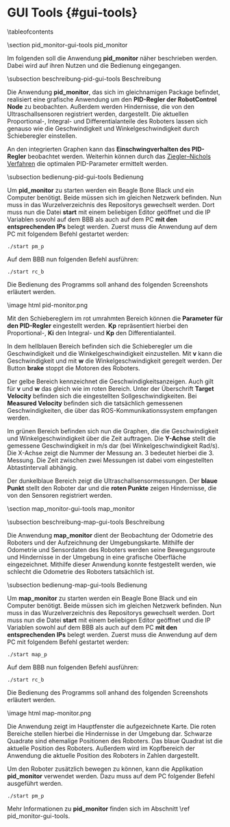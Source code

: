 GUI Tools {#gui-tools}
===

\tableofcontents

\section pid_monitor-gui-tools pid_monitor

Im folgenden soll die Anwendung __pid_monitor__ näher beschrieben 
werden. Dabei wird auf ihren Nutzen und die Bedienung eingegangen.

\subsection beschreibung-pid-gui-tools Beschreibung

Die Anwendung __pid_monitor__, das sich im gleichnamigen Package befindet, 
realisiert eine grafische Anwendung um den __PID-Regler der RobotControl 
Node__ zu beobachten. Außerdem werden Hindernisse, die von den 
Ultraschallsensoren registriert werden, dargestellt. Die aktuellen 
Proportional-, Integral- und Differentialanteile des Roboters lassen 
sich genauso wie die Geschwindigkeit und Winkelgeschwindigkeit durch 
Schieberegler einstellen.

An den integrierten Graphen kann das __Einschwingverhalten des 
PID-Regler__ beobachtet werden. Weiterhin können 
durch das [Ziegler–Nichols Verfahren](http://de.wikipedia.org/wiki/Faustformelverfahren_%28Automatisierungstechnik%29#Methode_von_Ziegler_und_Nichols)
die optimalen PID-Parameter ermittelt werden.

\subsection bedienung-pid-gui-tools Bedienung

Um __pid_monitor__ zu starten werden ein Beagle Bone Black und ein 
Computer benötigt. Beide müssen sich im gleichen Netzwerk 
befinden. Nun muss in das Wurzelverzeichnis des Repositorys gewechselt 
werden. Dort muss nun die Datei __start__ mit einem beliebigen Editor
geöffnet und die IP Variablen sowohl auf dem BBB als auch auf dem PC __mit 
den entsprechenden IPs__ belegt werden. Zuerst muss die Anwendung auf dem PC 
mit folgendem Befehl gestartet werden:

~~~
./start pm_p
~~~

Auf dem BBB nun folgenden Befehl ausführen:

~~~
./start rc_b
~~~

Die Bedienung des Programms soll anhand des folgenden Screenshots 
erläutert werden.

\image html pid-monitor.png

Mit den Schiebereglern im rot umrahmten Bereich können die __Parameter 
für den PID-Regler__ eingestellt werden. __Kp__ repräsentiert hierbei den 
Proportional-, __Ki__ den Integral- und __Kp__ den Differentialanteil.

In dem hellblauen Bereich befinden sich die Schieberegler um die 
Geschwindigkeit und die Winkelgeschwindigkeit einzustellen. Mit __v__ 
kann die Geschwindigkeit und mit __w__ die Winkelgeschwindigkeit 
geregelt werden. Der Button __brake__ stoppt die Motoren des Roboters.

Der gelbe Bereich kennzeichnet die Geschwindigkeitsanzeigen. Auch gilt 
für __v__ und __w__ das gleich wie im roten Bereich. Unter der 
Überschrift __Target Velocity__ befinden sich die eingestellten 
Sollgeschwindigkeiten. Bei __Measured Velocity__ befinden sich die 
tatsächlich gemessenen Geschwindigkeiten, die über das 
ROS-Kommunikationssystem empfangen werden.

Im grünen Bereich befinden sich nun die Graphen, die die 
Geschwindigkeit und Winkelgeschwindigkeit über die Zeit auftragen. Die 
__Y-Achse__ stellt die gemessene Geschwindigkeit in m/s dar (bei 
Winkelgeschwindigkeit Rad/s). Die X-Achse 
zeigt die Nummer der Messung an. 3 bedeutet hierbei die 3. Messung. 
Die Zeit zwischen zwei Messungen ist dabei vom eingestellten 
Abtastintervall abhängig.

Der dunkelblaue Bereich zeigt die Ultraschallsensormessungen. Der 
__blaue Punkt__ stellt den Roboter dar und die __roten Punkte__ zeigen 
Hindernisse, die von den Sensoren registriert werden.

\section map_monitor-gui-tools map_monitor

\subsection beschreibung-map-gui-tools Beschreibung

Die Anwendung __map_monitor__ dient der Beobachtung der Odometrie des 
Roboters und der Aufzeichnung der Umgebungskarte. Mithilfe der 
Odometrie und Sensordaten des Roboters werden seine Bewegungsroute und 
Hindernisse in der Umgebung in eine grafische Oberfläche 
eingezeichnet. Mithilfe dieser Anwendung konnte festgestellt werden, 
wie schlecht die Odometrie des Roboters tatsächlich ist.

\subsection bedienung-map-gui-tools Bedienung

Um __map_monitor__ zu starten werden ein Beagle Bone Black und ein 
Computer benötigt. Beide müssen sich im gleichen Netzwerk 
befinden. Nun muss in das Wurzelverzeichnis des Repositorys gewechselt 
werden. Dort muss nun die Datei __start__ mit einem beliebigen Editor
geöffnet und die IP Variablen sowohl auf dem BBB als auch auf dem PC __mit 
den entsprechenden IPs__ belegt werden. Zuerst muss die Anwendung auf dem PC 
mit folgendem Befehl gestartet werden:

~~~
./start map_p
~~~

Auf dem BBB nun folgenden Befehl ausführen:

~~~
./start rc_b
~~~

Die Bedienung des Programms soll anhand des folgenden Screenshots 
erläutert werden.

\image html map-monitor.png

Die Anwendung zeigt im Hauptfenster die aufgezeichnete Karte. Die 
roten Bereiche stellen hierbei die Hindernisse in der Umgebung dar. 
Schwarze Quadrate sind ehemalige Positionen des Roboters. Das blaue 
Quadrat ist die aktuelle Position des Roboters. Außerdem wird im 
Kopfbereich der Anwendung die aktuelle Position des Roboters in Zahlen 
dargestellt.

Um den Roboter zusätzlich bewegen zu können, kann die Applikation 
__pid_monitor__ verwendet werden. Dazu muss auf dem PC folgender 
Befehl ausgeführt werden.

~~~
./start pm_p
~~~

Mehr Informationen zu __pid_monitor__ finden sich im Abschnitt \ref 
pid_monitor-gui-tools.

